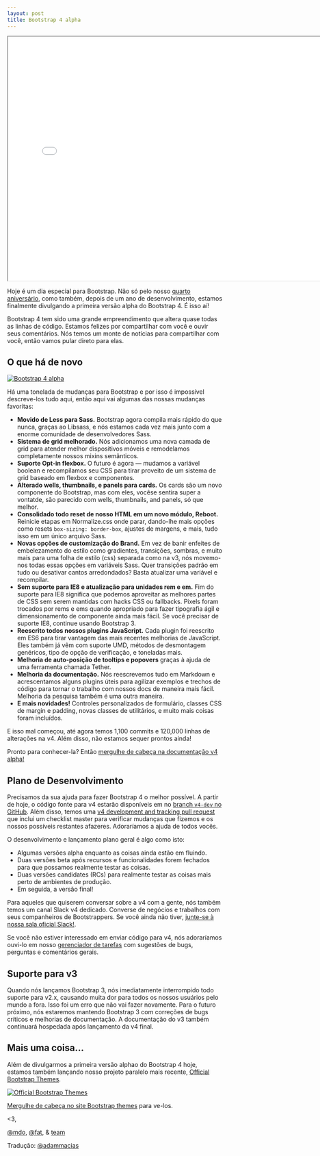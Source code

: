 ```yaml
---
layout: post
title: Bootstrap 4 alpha
---
```


<div class="embed-responsive embed-responsive-16by9">
  <iframe class="embed-responsive-item" src="//www.youtube.com/embed/4PdU6migsqQ?rel=0" width="760" height="570" allowfullscreen></iframe>
</div>

Hoje é um dia especial para Bootstrap. Não só pelo nosso [quarto aniversário](https://twitter.com/mdo/statuses/104620039650557952), como também, depois de um ano de desenvolvimento, estamos finalmente divulgando a primeira versão alpha do Bootstrap 4. É isso aí!

Bootstrap 4 tem sido uma grande empreendimento que altera quase todas as linhas de código. Estamos felizes por compartilhar com você e ouvir seus comentários. Nós temos um monte de notícias para compartilhar com você, então vamos pular direto para elas.

## O que há de novo

[![Bootstrap 4 alpha](http://bootstrapbrasil.github.io/bootstrap-blog/img/2015/bs4-alpha.png)](http://v4-alpha.getbootstrap.com)

Há uma tonelada de mudanças para Bootstrap e por isso é impossível descreve-los tudo aqui, então aqui vai algumas das nossas mudanças favoritas:

- **Movido de Less para Sass.** Bootstrap agora compila mais rápido do que nunca, graças ao Libsass, e nós estamos cada vez mais junto com a enorme comunidade de desenvolvedores Sass.
- **Sistema de grid melhorado.** Nós adicionamos uma nova camada de grid para atender melhor dispositivos móveis e remodelamos completamente nossos mixins semânticos.
- **Suporte Opt-in flexbox.** O futuro é agora — mudamos a variável boolean e recompilamos seu CSS para tirar proveito de um sistema de grid baseado em flexbox e componentes.
- **Alterado wells, thumbnails, e panels para cards.** Os cards são um novo componente do Bootstrap, mas com eles, vocêse sentira super a vontatde, são parecido com wells, thumbnails, and panels, só que melhor.
- **Consolidado todo reset de nosso HTML em um novo módulo, Reboot.** Reinicie etapas em Normalize.css onde parar, dando-lhe mais opções como resets `box-sizing: border-box`, ajustes de margens, e mais, tudo isso em um único arquivo Sass.
- **Novas opções de customização do Brand.** Em vez de banir enfeites de embelezamento do estilo como gradientes, transições, sombras, e muito mais para uma folha de estilo (css) separada como na v3, nós movemo-nos todas essas opções em variáveis ​​Sass. Quer transições padrão em tudo ou desativar cantos arredondados? Basta atualizar uma variável e recompilar.
- **Sem suporte para IE8 e atualização para unidades rem e em.** Fim do suporte para IE8 significa que podemos aproveitar as melhores partes de CSS sem serem mantidas com hacks CSS ou fallbacks. Pixels foram trocados por rems e ems quando apropriado para fazer tipografia ágil e dimensionamento de componente ainda mais fácil. Se você precisar de suporte IE8, continue usando Bootstrap 3.
- **Reescrito todos nossos plugins JavaScript.** Cada plugin foi reescrito em ES6 para tirar vantagem das mais recentes melhorias de JavaScript. Eles também já vêm com suporte UMD, métodos de desmontagem genéricos, tipo de opção de verificação, e toneladas mais.
- **Melhoria de auto-posição de tooltips e popovers** graças à ajuda de uma ferramenta chamada Tether.
- **Melhoria da documentação.** Nós reescrevemos tudo em Markdown e acrescentamos alguns plugins úteis para agilizar exemplos e trechos de código para tornar o trabalho com nossos docs de maneira mais fácil. Melhoria da pesquisa também é uma outra maneira.
- **E mais novidades!** Controles personalizados de formulário, classes CSS de margin e padding, novas classes de utilitários, e muito mais coisas foram incluídos.

E isso mal começou, até agora temos 1,100 commits e 120,000 linhas de alterações na v4. Além disso, não estamos sequer prontos ainda!

Pronto para conhecer-la? Então [mergulhe de cabeça na documentação v4 alpha!](http://v4-alpha.getbootstrap.com)

## Plano de Desenvolvimento

Precisamos da sua ajuda para fazer Bootstrap 4 o melhor possível. A partir de hoje, o código fonte para v4 estarão disponíveis em no [branch `v4-dev` no GitHub](https://github.com/twbs/bootstrap/tree/v4-dev). Além disso, temos uma [v4 development and tracking pull request](https://github.com/twbs/bootstrap/pull/17021) que inclui um checklist master para verificar mudanças que fizemos e os nossos possíveis restantes afazeres. Adoraríamos a ajuda de todos vocês.

O desenvolvimento e lançamento plano geral é algo como isto:

- Algumas versões alpha enquanto as coisas ainda estão em fluindo.
- Duas versões beta após recursos e funcionalidades forem fechados para que possamos realmente testar as coisas.
- Duas versões candidates (RCs) para realmente testar as coisas mais perto de ambientes de produção.
- Em seguida, a versão final!

Para aqueles que quiserem conversar sobre a v4 com a gente, nós também temos um canal Slack v4 dedicado. Converse de negócios e trabalhos com seus companheiros de Bootstrappers. Se você ainda não tiver, [junte-se à nossa sala oficial Slack!](https://bootstrap-slack.herokuapp.com).

Se você não estiver interessado em enviar código para v4, nós adoraríamos ouvi-lo em nosso [gerenciador de tarefas](https://github.com/twbs/bootstrap/issues/) com sugestões de bugs, perguntas e comentários gerais.

## Suporte para v3

Quando nós lançamos Bootstrap 3, nós imediatamente interrompido todo suporte para v2.x, causando muita dor para todos os nossos usuários pelo mundo a fora. Isso foi um erro que não vai fazer novamente. Para o futuro próximo, nós estaremos mantendo Bootstrap 3 com correções de bugs críticos e melhorias de documentação. A documentação do v3 também continuará hospedada após lançamento da v4 final.

## Mais uma coisa...

Além de divulgarmos a primeira versão alphao do Bootstrap 4 hoje, estamos também lançando nosso projeto paralelo mais recente, [Official Bootstrap Themes](http://themes.getbootstrap.com).

[![Official Bootstrap Themes](http://bootstrapbrasil.github.io/bootstrap-blog/img/2015/bs-themes.png)](http://themes.getbootstrap.com)

<!--We've talked about building premium themes for Bootstrap since our earliest releases, but never quite found the time or ideal approach until earlier this year. We've poured hundreds of hours into these themes and consider them to be much more than traditional re-skins of Bootstrap. They've very much their own toolkits, just like Bootstrap.

To start, we’re launching with three themes built on Bootstrap 3: a [dashboard](http://themes.getbootstrap.com/products/dashboard), an [application](http://themes.getbootstrap.com/products/application), and a [marketing](http://themes.getbootstrap.com/products/marketing) site. Each theme contains everything you'd find in Bootstrap, plus stunning real world examples, brand new components and plugins, custom documentation, and simple build tools.

All themes include a [multiple-use license](http://themes.getbootstrap.com/pages/our-license) for the purchaser and free updates for bug fixes and documentation updates for the life of the themes.-->

[Mergulhe de cabeça no site Bootstrap themes](http://themes.getbootstrap.com) para ve-los.

<3,

[@mdo](https://twitter.com/mdo), [@fat](https://twitter.com/fat), & [team](https://github.com/twbs)

Tradução: [@adammacias](https://twitter.com/adammacias)
